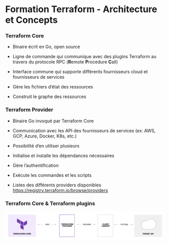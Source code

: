# Formation Terraform - Architecture et Concepts

### Terraform Core

- Binaire écrit en Go, open source

- Ligne de commande qui communique avec des plugins Terraform au travers du protocole RPC (**R**emote **P**rocedure **C**all)

- Interface commune qui supporte différents fournisseurs cloud et fournisseurs de services

- Gère les fichiers d’état des ressources

- Construit le graphe des ressources

### Terraform Provider

- Binaire Go invoqué par Terraform Core

- Communication avec les API des fournisseurs de services  (ex: AWS, GCP, Azure, Docker, K8s, etc.)

- Possibilité d’en utiliser plusieurs

- Initialise et installe les dépendances nécessaires

- Gère l’authentification

- Exécute les commandes et les scripts

- Listes des différents providers disponibles https://registry.terraform.io/browse/providers  


### Terraform Core & Terraform plugins



![](images/terraform/terraform_protocol_registry.png)


